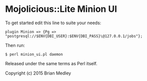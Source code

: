 # Mojolicious::Lite Minion UI

To get started edit this line to suite your needs:

```
plugin Minion => {Pg => "postgresql://$ENV{DBI_USER}:$ENV{DBI_PASS}\@127.0.0.1/jobs"};
```
  
Then run:

```
$ perl minion_ui.pl daemon
```

Released under the same terms as Perl itself.

Copyright (c) 2015 Brian Medley
